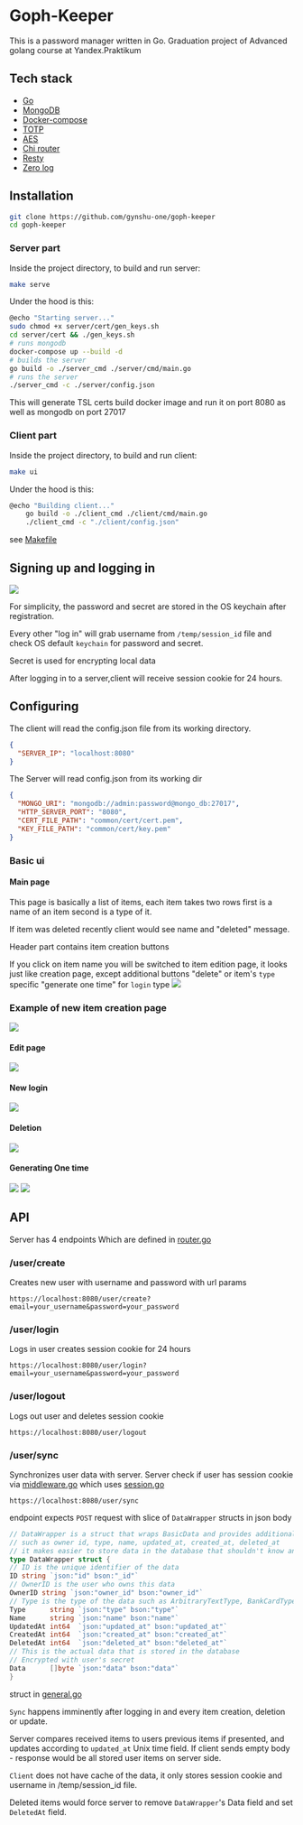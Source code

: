 # Goph-Keeper
This is a password manager written in Go.
Graduation project of Advanced golang course at Yandex.Praktikum
##  Tech stack
- [Go](https://golang.org/)
- [MongoDB](https://www.mongodb.com/)
- [Docker-compose](https://docs.docker.com/compose/)
- [TOTP](https://en.wikipedia.org/wiki/Time-based_One-time_Password_algorithm)
- [AES](https://en.wikipedia.org/wiki/Advanced_Encryption_Standard)
- [Chi router](https://github.com/go-chi/chi/v5)
- [Resty](https://github.com/go-resty/resty/v2)
- [Zero log](https://github.com/rs/zerolog/log)
## Installation

```bash
git clone https://github.com/gynshu-one/goph-keeper
cd goph-keeper
```
### Server part
Inside the project directory, to build and run server:
```bash
make serve
```
Under the hood is this:
```bash
@echo "Starting server..."
sudo chmod +x server/cert/gen_keys.sh
cd server/cert && ./gen_keys.sh
# runs mongodb
docker-compose up --build -d
# builds the server
go build -o ./server_cmd ./server/cmd/main.go
# runs the server
./server_cmd -c ./server/config.json
```
This will generate TSL certs build docker image and run it on port 8080 as well as mongodb on port 27017

### Client part
Inside the project directory, to build and run client:
```bash
make ui
```

Under the hood is this:
```bash
@echo "Building client..."
	go build -o ./client_cmd ./client/cmd/main.go
	./client_cmd -c "./client/config.json"
```


see [Makefile](https://github.com/gynshu-one/goph-keeper/Makefile)


## Signing up and logging in
<img style="max-width:600px" src="https://i.imgur.com/DDsrsM6.png">

For simplicity, the password and secret are stored in the OS keychain after registration.

Every other "log in" will grab username from  `/temp/session_id` file and check OS default `keychain` for password and secret.

Secret is used for encrypting local data 

After logging in to a server,client will receive session cookie for 24 hours.

## Configuring

The client will read the config.json file from its working directory.
```json
{
  "SERVER_IP": "localhost:8080"
}
```

The Server will read config.json from its working dir
```json
{
  "MONGO_URI": "mongodb://admin:password@mongo_db:27017",
  "HTTP_SERVER_PORT": "8080",
  "CERT_FILE_PATH": "common/cert/cert.pem",
  "KEY_FILE_PATH": "common/cert/key.pem"
}
```

### Basic ui

#### Main page
This page is basically a list of items, each item takes two rows first is a name of an item second is a type of it.

If item was deleted recently client would see name and "deleted" message. 

Header part contains item creation buttons

If you click on item name you will be switched to item edition page, it looks just like creation page, except additional buttons "delete" or item's `type` specific "generate one time" for `login` type
<img style="max-width:600px" src="https://i.imgur.com/EswW6Xo.png">

### Example of new item creation page

<img style="max-width:600px" src="https://i.imgur.com/hXx4UzS.png">

#### Edit page

<img style="max-width:600px" src="https://i.imgur.com/AqI3rRM.png">

#### New login

<img style="max-width:600px" src="https://i.imgur.com/LdGKuON.png">

#### Deletion

<img style="max-width:600px" src="https://i.imgur.com/6OIPMR7.png">

#### Generating One time

<img style="max-width:600px" src="https://i.imgur.com/UC2Fi5W.png">


<img style="max-width:600px" src="https://i.imgur.com/bMAYiCI.png">

## API

Server has 4 endpoints
Which are defined in [router.go](https://github.com/gynshu-one/goph-keeper/server/api/router/router.go)
### /user/create
Creates new user with username and password with url params
```
https://localhost:8080/user/create?email=your_username&password=your_password
```
### /user/login
Logs in user
creates session cookie for 24 hours
```
https://localhost:8080/user/login?email=your_username&password=your_password
```
### /user/logout
Logs out user and deletes session cookie
```
https://localhost:8080/user/logout
```
### /user/sync
Synchronizes user data with server. Server check if user has session cookie via
[middleware.go](https://github.com/gynshu-one/goph-keeper/server/api/middlewares/middleware.go)
which uses [session.go](https://github.com/gynshu-one/goph-keeper/server/api/session/session.go)
```
https://localhost:8080/user/sync
```
endpoint expects `POST` request with slice of `DataWrapper` structs in json body 
```go
// DataWrapper is a struct that wraps BasicData and provides additional information about the data
// such as owner id, type, name, updated_at, created_at, deleted_at
// it makes easier to store data in the database that shouldn't know anything about the data
type DataWrapper struct {
// ID is the unique identifier of the data
ID string `json:"id" bson:"_id"`
// OwnerID is the user who owns this data
OwnerID string `json:"owner_id" bson:"owner_id"`
// Type is the type of the data such as ArbitraryTextType, BankCardType, BinaryType, LoginType
Type      string `json:"type" bson:"type"`
Name      string `json:"name" bson:"name"`
UpdatedAt int64  `json:"updated_at" bson:"updated_at"`
CreatedAt int64  `json:"created_at" bson:"created_at"`
DeletedAt int64  `json:"deleted_at" bson:"deleted_at"`
// This is the actual data that is stored in the database
// Encrypted with user's secret
Data      []byte `json:"data" bson:"data"`
}
```

struct in [general.go](https://github.com/gynshu-one/goph-keeper/common/models/general.go)

`Sync` happens imminently after logging in and every item creation, deletion or update.

Server compares received items to users previous 
items if presented, and updates according to `updated_at` Unix time field. If client sends empty body - response would be all stored user items on server side.


`Client` does not have cache of the data, it only stores session cookie and username in /temp/session_id file. 


Deleted items would force server to remove `DataWrapper`'s Data field and set `DeletedAt` field.